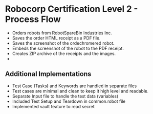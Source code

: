 # Robocorp Certification Level 2 - Process Flow

- Orders robots from RobotSpareBin Industries Inc.
- Saves the order HTML receipt as a PDF file.
- Saves the screenshot of the ordechromered robot.
- Embeds the screenshot of the robot to the PDF receipt.
- Creates ZIP archive of the receipts and the images.
- 

## Additional Implementations

- Test Case (Tasks) and Keywords are handled in separate files
- Test cases are minimal and clean to keep it high level and readable.
- Separate Input file to handle the test data (variables)
- Included Test Setup and Teardown in common.robot file
- Implemented vault feature to read secret
